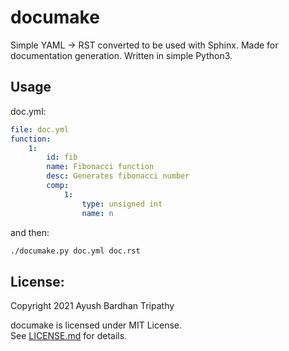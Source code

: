 # documake
Simple YAML -> RST converted to be used with Sphinx. Made for documentation generation. Written in simple Python3.

## Usage
doc.yml:
```yml
file: doc.yml
function:
    1:
        id: fib
        name: Fibonacci function
        desc: Generates fibonacci number
        comp:
            1: 
                type: unsigned int
                name: n
```
and then:
```sh
./documake.py doc.yml doc.rst
```

## License:
Copyright 2021 Ayush Bardhan Tripathy  

documake is licensed under MIT License.  
See [LICENSE.md](LICENSE.md) for details.

